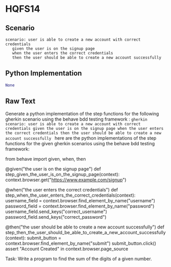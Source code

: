 # HQFS14
## Scenario
```gherkin
scenario: user is able to create a new account with correct credentials 
   given the user is on the signup page 
   when the user enters the correct credentials 
   then the user should be able to create a new account successfully
```


## Python Implementation
```python
None
```


## Raw Text
Generate a python implementation of the step functions for the following gherkin scenario using the behave bdd testing framework : ```gherkin scenario: user is able to create a new account with correct credentials given the user is on the signup page when the user enters the correct credentials then the user should be able to create a new account successfully ``` here are the python implementations of the step functions for the given gherkin scenarios using the behave bdd testing framework:



from behave import given, when, then

@given("the user is on the signup page")
def step_given_the_user_is_on_the_signup_page(context):
    context.browser.get("https://www.example.com/signup")

@when("the user enters the correct credentials")
def step_when_the_user_enters_the_correct_credentials(context):
    username_field = context.browser.find_element_by_name("username")
    password_field = context.browser.find_element_by_name("password")
    username_field.send_keys("correct_username")
    password_field.send_keys("correct_password")

@then("the user should be able to create a new account successfully")
def step_then_the_user_should_be_able_to_create_a_new_account_successfully(context):
    submit_button = context.browser.find_element_by_name("submit")
    submit_button.click()
    assert "Account Created" in context.browser.page_source

Task: Write a program to find the sum of the digits of a given number.
